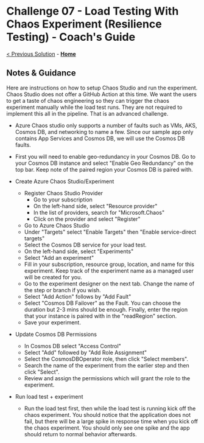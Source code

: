 # Challenge 07 - Load Testing With Chaos Experiment (Resilience Testing) - Coach's Guide

[< Previous Solution](./Solution-06.md) - **[Home](./README.md)**

## Notes & Guidance

Here are instructions on how to setup Chaos Studio and run the experiment.  Chaos Studio does not offer a GitHub Action at this time.  We want the users to get a taste of chaos engineering so they can trigger the chaos experiment manually while the load test runs.  They are not required to implement this all in the pipeline.  That is an advanced challenge.

- Azure Chaos studio only supports a number of faults such as VMs, AKS, Cosmos DB, and networking to name a few.  Since our sample app only contains App Services and Cosmos DB, we will use the Cosmos DB faults.
- First you will need to enable geo-redundancy in your Cosmos DB.  Go to your Cosmos DB instance and select "Enable Geo Redundancy" on the top bar.  Keep note of the paired region your Cosmos DB is paired with.
- Create Azure Chaos Studio/Experiment
    - Register Chaos Studio Provider
        - Go to your subscription
        - On the left-hand side, select "Resource provider"
        - In the list of providers, search for "Microsoft.Chaos"
        - Click on the provider and select "Register"
    - Go to Azure Chaos Studio
    - Under "Targets" select "Enable Targets" then "Enable service-direct targets"
    - Select the Cosmos DB service for your load test.
    - On the left-hand side, select "Experiments"
    - Select "Add an experiment"
    - Fill in your subscription, resource group, location, and name for this experiment.  Keep track of the experiment name as a managed user will be created for you.
    - Go to the experiment designer on the next tab.  Change the name of the step or branch if you wish.
    - Select "Add Action" follows by "Add Fault"
    - Select "Cosmos DB Failover" as the Fault.  You can choose the duration but 2-3 mins should be enough.  Finally, enter the region that your instance is paired with in the "readRegion" section.
    - Save your experiment.
- Update Cosmos DB Permissions
    - In Cosmos DB select "Access Control"
    - Select "Add" followed by "Add Role Assignment"
    - Select the CosmosDBOperator role, then click "Select members".
    - Search the name of the experiment from the earlier step and then click "Select".
    - Review and assign the permissions which will grant the role to the experiment.

- Run load test + experiment
    - Run the load test first, then while the load test is running kick off the chaos experiment.  You should notice that the application does not fail, but there will be a large spike in response time when you kick off the chaos experiment.  You should only see one spike and the app should return to normal behavior afterwards.


